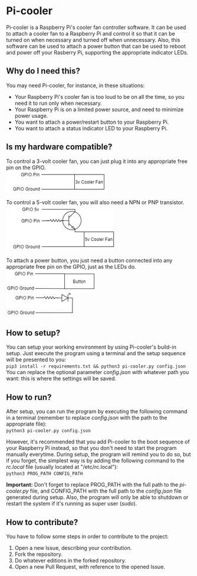 # Pi-cooler
Pi-cooler is a Raspberry Pi's cooler fan controller software. It can be used to attach a cooler fan to a Raspberry Pi and control it so that it can be turned on when necessary and turned off when unnecessary. Also, this software can be used to attach a power button that can be used to reboot and power off your Rasberry Pi, supporting the appropriate indicator LEDs.

## Why do I need this?

You may need Pi-cooler, for instance, in these situations:
- Your Raspberry Pi's cooler fan is too loud to be on all the time, so you need it to run only when necessary.
- Your Raspberry Pi is on a limited power source, and need to minimize power usage.
- You want to attach a power/restart button to your Raspberry Pi.
- You want to attach a status indicator LED to your Raspberry Pi.

## Is my hardware compatible?

To control a 3-volt cooler fan, you can just plug it into any appropriate free pin on the GPIO.  
![Representation of the 3-volt cooler fan circuit](circuit-examples/3v-CoolerFan.png)  
  
To control a 5-volt cooler fan, you will also need a NPN or PNP transistor.  
![Representation of the 5-volt cooler fan circuit](circuit-examples/5v-CoolerFan.png)  
  
To attach a power button, you just need a button connected into any appropriate free pin on the GPIO, just as the LEDs do.  
![Representation of the button circuit](circuit-examples/Button.png)  
![Representation of the LED circuit](circuit-examples/LED.png)

## How to setup?

You can setup your working environment by using Pi-cooler's build-in setup. Just execute the program using a terminal and the setup sequence will be presented to you:  
`pip3 install -r requirements.txt && python3 pi-cooler.py config.json`  
You can replace the optional parameter _config.json_ with whatever path you want: this is where the settings will be saved.

## How to run?

After setup, you can run the program by executing the following command in a terminal (remember to replace _config.json_ with the path to the appropriate file):  
`python3 pi-cooler.py config.json`  

However, it's recommended that you add Pi-cooler to the boot sequence of your Raspberry Pi instead, so that you don't need to start the program manually everytime. During setup, the program will remind you to do so, but if you forget, the simplest way is by adding the following command to the _rc.local_ file (usually located at "/etc/rc.local"):  
`python3 PROG_PATH CONFIG_PATH`  

**Important:** Don't forget to replace PROG_PATH with the full path to the _pi-cooler.py_ file, and CONFIG_PATH with the full path to the _config.json_ file generated during setup. Also, the program will only be able to shutdown or restart the system if it's running as super user (_sudo_).

## How to contribute?

You have to follow some steps in order to contribute to the project:
1. Open a new Issue, describing your contribution.
2. Fork the repository.
3. Do whatever editions in the forked repository.
4. Open a new Pull Request, with reference to the opened Issue.
